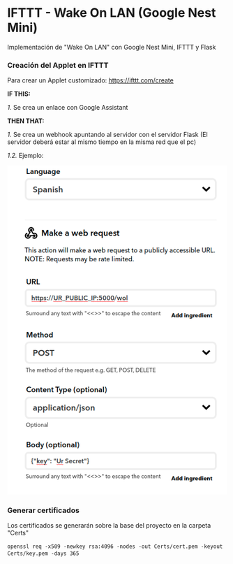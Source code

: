# IFTTT - Wake On LAN (Google Nest Mini)

Implementación de "Wake On LAN" con Google Nest Mini, IFTTT y Flask

### Creación del Applet en IFTTT
Para crear un Applet customizado: https://ifttt.com/create

**IF THIS:**

_1._ Se crea un enlace con Google Assistant

**THEN THAT:**

_1._ Se crea un webhook apuntando al servidor con el servidor Flask (El servidor deberá estar al mismo tiempo en la misma red que el pc)

_1.2._ Ejemplo:

![Image-01](https://github.com/rubegartor/WakeOnLan-IFTTT/blob/master/images/01.png?raw=true)

### Generar certificados
Los certificados se generarán sobre la base del proyecto en la carpeta "Certs"
```
openssl req -x509 -newkey rsa:4096 -nodes -out Certs/cert.pem -keyout Certs/key.pem -days 365
```
